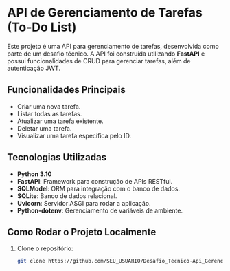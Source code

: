 # API de Gerenciamento de Tarefas (To-Do List)

Este projeto é uma API para gerenciamento de tarefas, desenvolvida como parte de um desafio técnico. A API foi construída utilizando **FastAPI** e possui funcionalidades de CRUD para gerenciar tarefas, além de autenticação JWT.

## Funcionalidades Principais
- Criar uma nova tarefa.
- Listar todas as tarefas.
- Atualizar uma tarefa existente.
- Deletar uma tarefa.
- Visualizar uma tarefa específica pelo ID.

## Tecnologias Utilizadas
- **Python 3.10**
- **FastAPI**: Framework para construção de APIs RESTful.
- **SQLModel**: ORM para integração com o banco de dados.
- **SQLite**: Banco de dados relacional.
- **Uvicorn**: Servidor ASGI para rodar a aplicação.
- **Python-dotenv**: Gerenciamento de variáveis de ambiente.

## Como Rodar o Projeto Localmente
1. Clone o repositório:
   ```bash
   git clone https://github.com/SEU_USUARIO/Desafio_Tecnico-Api_Gerenciamento.git
